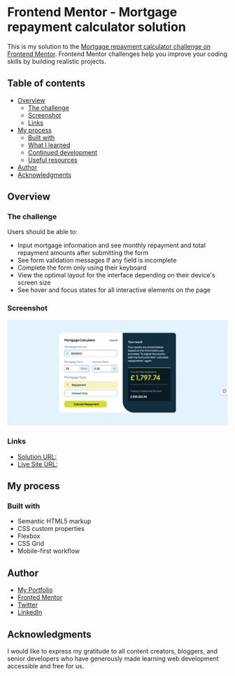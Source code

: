 # Frontend Mentor - Mortgage repayment calculator solution

This is my solution to the [Mortgage repayment calculator challenge on Frontend Mentor](https://www.frontendmentor.io/challenges/mortgage-repayment-calculator-Galx1LXK73). Frontend Mentor challenges help you improve your coding skills by building realistic projects.

## Table of contents

- [Overview](#overview)
  - [The challenge](#the-challenge)
  - [Screenshot](#screenshot)
  - [Links](#links)
- [My process](#my-process)
  - [Built with](#built-with)
  - [What I learned](#what-i-learned)
  - [Continued development](#continued-development)
  - [Useful resources](#useful-resources)
- [Author](#author)
- [Acknowledgments](#acknowledgments)

## Overview

### The challenge

Users should be able to:

- Input mortgage information and see monthly repayment and total repayment amounts after submitting the form
- See form validation messages if any field is incomplete
- Complete the form only using their keyboard
- View the optimal layout for the interface depending on their device's screen size
- See hover and focus states for all interactive elements on the page

### Screenshot

![](./assets/images/desktop.png)

### Links

- [Solution URL:](https://github.com/MahmoodHashem/Mentor-Challanges/tree/main/mortgage-repayment-calculator)
- [Live Site URL:](https://mahmoodhashem.github.io/Mentor-Challanges/mortgage-repayment-calculator/index.html)

## My process

### Built with

- Semantic HTML5 markup
- CSS custom properties
- Flexbox
- CSS Grid
- Mobile-first workflow

## Author

- [My Portfolio](https://main--mahmood-hashemi.netlify.app/)
- [Fronted Mentor](https://www.frontendmentor.io/profile/MahmoodHasheme/yourusername)
- [Twitter](https://twitter.com/Mahmood18999963)
- [LinkedIn](https://www.linkedin.com/in/shah-mahmood-hashemi-55172a276/)

## Acknowledgments

I would like to express my gratitude to all content creators, bloggers, and senior developers who have generously made learning web development accessible and free for us.
